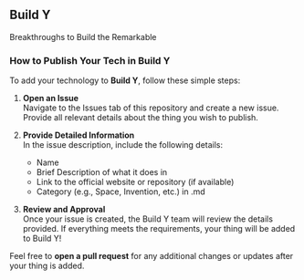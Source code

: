 ## Build Y
Breakthroughs to Build the Remarkable

### How to Publish Your Tech in Build Y

To add your technology to **Build Y**, follow these simple steps:

1. **Open an Issue**  
   Navigate to the Issues tab of this repository and create a new issue. Provide all relevant details about the thing you wish to publish.

2. **Provide Detailed Information**  
   In the issue description, include the following details:
   - Name
   - Brief Description of what it does in 
   - Link to the official website or repository (if available)
   - Category (e.g., Space, Invention, etc.)
   in .md

3. **Review and Approval**  
   Once your issue is created, the Build Y team will review the details provided. If everything meets the requirements, your thing will be added to Build Y!

Feel free to **open a pull request** for any additional changes or updates after your thing is added.
